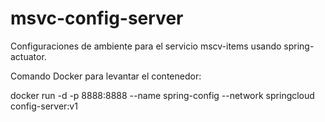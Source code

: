 # msvc-config-server

Configuraciones de ambiente para el servicio mscv-items usando spring-actuator.


Comando Docker para levantar el contenedor:

docker run -d -p 8888:8888 --name spring-config --network springcloud config-server:v1



